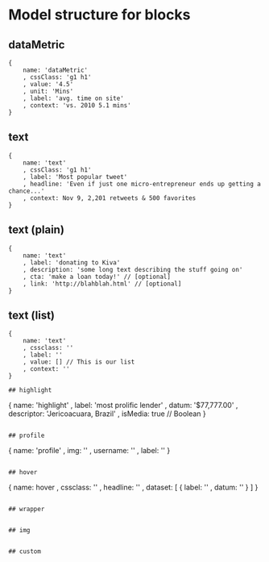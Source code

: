 # Model structure for blocks

## dataMetric
```
{
	name: 'dataMetric'
	, cssClass: 'g1 h1'
	, value: '4.5'
	, unit: 'Mins'
	, label: 'avg. time on site'
	, context: 'vs. 2010 5.1 mins'
}
```

## text
```
{
	name: 'text'
	, cssClass: 'g1 h1'
	, label: 'Most popular tweet'
	, headline: 'Even if just one micro-entrepreneur ends up getting a chance...'
	, context: Nov 9, 2,201 retweets & 500 favorites
}
```

## text (plain)
```
{
	name: 'text'
	, label: 'donating to Kiva'
	, description: 'some long text describing the stuff going on'
	, cta: 'make a loan today!' // [optional]
	, link: 'http://blahblah.html' // [optional]
}
```

## text (list)
```
{
	name: 'text'
	, cssclass: ''
	, label: ''
	, value: [] // This is our list
	, context: ''
}

## highlight
```
{
	name: 'highlight'
	, label: 'most prolific lender'
	, datum: '$77,777.00'
	, descriptor: 'Jericoacuara, Brazil'
	, isMedia: true // Boolean
}
```

## profile
```
{
	name: 'profile'
	, img: ''
	, username: ''
	, label: ''
}
```

## hover
```
{
	name: hover
	, cssclass: ''
	, headline: ''
	, dataset: [
		{
			label: ''
			, datum: ''
		}
	]
}
```

## wrapper
```
```

## img
```
```

## custom
```
```
